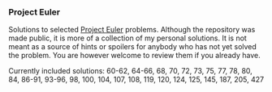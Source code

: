 ### Project Euler

Solutions to selected [Project Euler](http://projecteuler.net) problems. Although the repository was made public, it is more of 
a collection of my personal solutions. It is not meant as a source of hints or spoilers for anybody who has not yet solved the problem.
You are however welcome to review them if you already have.

Currently included solutions:
60-62, 64-66, 68, 70, 72, 73, 75, 77, 78, 80, 84, 86-91, 93-96, 98, 100, 104, 107, 108, 119, 120, 124, 125, 145, 187, 205, 427
